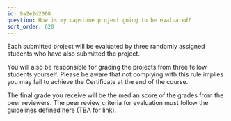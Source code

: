 ```yaml
---
id: 9a2e2d2008
question: How is my capstone project going to be evaluated?
sort_order: 620
---
```


Each submitted project will be evaluated by three randomly assigned students who have also submitted the project.

You will also be responsible for grading the projects from three fellow students yourself. Please be aware that not complying with this rule implies you may fail to achieve the Certificate at the end of the course.

The final grade you receive will be the median score of the grades from the peer reviewers. The peer review criteria for evaluation must follow the guidelines defined here (TBA for link).